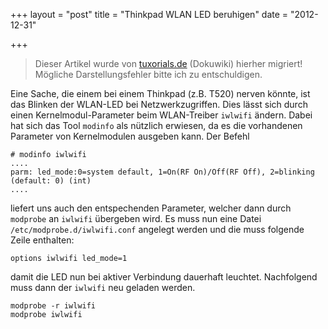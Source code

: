 +++
layout = "post"
title = "Thinkpad WLAN LED beruhigen"
date = "2012-12-31"

+++

>
> Dieser Artikel wurde von [tuxorials.de](http://tuxorials.de) (Dokuwiki) hierher migriert!
> Mögliche Darstellungsfehler bitte ich zu entschuldigen.
>


Eine Sache, die einem bei einem Thinkpad (z.B. T520) nerven könnte, ist
das Blinken der WLAN-LED bei Netzwerkzugriffen. Dies lässt sich durch
einen Kernelmodul-Parameter beim WLAN-Treiber `iwlwifi` ändern. Dabei
hat sich das Tool `modinfo` als nützlich erwiesen, da es die vorhandenen
Parameter von Kernelmodulen ausgeben kann. Der Befehl

```
# modinfo iwlwifi
....
parm: led_mode:0=system default, 1=On(RF On)/Off(RF Off), 2=blinking (default: 0) (int)
....
```

liefert uns auch den entspechenden Parameter, welcher dann durch
`modprobe` an `iwlwifi` übergeben wird. Es muss nun eine Datei
`/etc/modprobe.d/iwlwifi.conf` angelegt werden und die muss folgende
Zeile enthalten:

```
options iwlwifi led_mode=1
```

damit die LED nun bei aktiver Verbindung dauerhaft leuchtet. Nachfolgend
muss dann der `iwlwifi` neu geladen werden.

```
modprobe -r iwlwifi
modprobe iwlwifi
```
